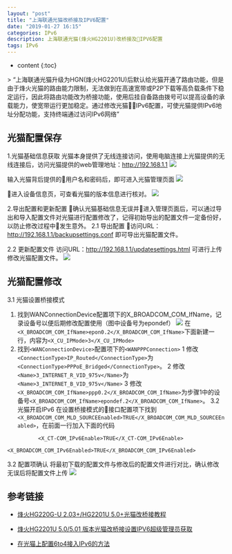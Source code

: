 ```yaml
---
layout: "post"
title: "上海联通光猫改桥接及IPV6配置"
date: "2019-01-27 16:15"
categories: IPv6
description: 上海联通光猫(烽火HG2201U)改桥接及IPV6配置
tags: IPv6
---
```


* content
{:toc}

<div class="postImg" style="background-image:url(http://pjpst7ucp.bkt.clouddn.com/2018-9ed086df.png)"></div>
> “上海联通光猫升级为HGN(烽火HG2201U)后默认给光猫开通了路由功能，但是由于烽火光猫的路由能力限制，无法做到在高速宽带或P2P下载等高负载条件下稳定运行，因此将路由功能改为桥接功能，使用后挂自备路由拨号可以提高设备的承载能力，使宽带运行更加稳定。通过修改光猫IPv6配置，可使光猫提供IPv6地址分配功能，支持终端通过访问IPv6网络”

## 光猫配置保存
1.光猫基础信息获取
光猫本身提供了无线连接访问，使用电脑连接上光猫提供的无线连接后，访问光猫提供的web管理地址：http://192.168.1.1
![](http://pjpst7ucp.bkt.clouddn.com/2019-063fa72f.png)

输入光猫背后提供的用户名和密码后，即可进入光猫管理页面
![](http://pjpst7ucp.bkt.clouddn.com/2019-e36641ab.png)

进入设备信息页，可查看光猫的版本信息进行核对。
![](http://pjpst7ucp.bkt.clouddn.com/2019-2d302a76.png)


2.导出配置和更新配置
确认光猫基础信息无误并进入管理页面后，可以通过导出和导入配置文件对光猫进行配置修改了，记得初始导出的配置文件一定备份好，以防止修改过程中发生意外。
2.1 导出配置
访问URL：http://192.168.1.1/backupsettings.conf 即可导出光猫配置文件。

2.2 更新配置文件
访问URL：http://192.168.1.1/updatesettings.html 可进行上传修改光猫配置文件。
![](http://pjpst7ucp.bkt.clouddn.com/2019-248a7b42.png)

## 光猫配置修改
3.1 光猫设置桥接模式
1) 找到WANConnectionDevice配置项下的X_BROADCOM_COM_IfName，记录设备号以便后期修改配置使用（图中设备号为epondef）
![](http://pjpst7ucp.bkt.clouddn.com/2019-94108adf.png)
在```<X_BROADCOM_COM_IfName>epon0.2</X_BROADCOM_COM_IfName>```下面新建一行，内容为```<X_CU_IPMode>3</X_CU_IPMode>```
2) 找到```<WANConnectionDevice>```配置项下的```<WANPPPConnection>```
  1 修改```<ConnectionType>IP_Routed</ConnectionType>```为```<ConnectionType>PPPoE_Bridged</ConnectionType>```。
  2 修改```<Name>3_INTERNET_R_VID_975v</Name>```为```<Name>3_INTERNET_B_VID_975v</Name>```
  3 修改```<X_BROADCOM_COM_IfName>ppp0.2</X_BROADCOM_COM_IfName>```为步骤1中的设备号```<X_BROADCOM_COM_IfName>epondef.2</X_BROADCOM_COM_IfName>```。
3.2 光猫开启IPv6
在设置桥接模式的接口配置项下找到```<X_BROADCOM_COM_MLD_SOURCEEnabled>TRUE</X_BROADCOM_COM_MLD_SOURCEEnabled>```，在前面一行加入下面的代码
```
          <X_CT-COM_IPv6Enable>TRUE</X_CT-COM_IPv6Enable>
          <X_BROADCOM_COM_IPv6Enabled>TRUE</X_BROADCOM_COM_IPv6Enabled>
```
3.2 配置项确认
将最初下载的配置文件与修改后的配置文件进行对比，确认修改无误后将配置文件上传
![](http://pjpst7ucp.bkt.clouddn.com/2019-b5550e42.png)
## 参考链接

* [烽火HG220G-U 2.03+/HG2201U 5.0+光猫改桥接教程](https://guanggai.org/thread-459-1-1.html)

* [烽火HG2201U 5.0/5.01 版本光猫改桥接设置IPV6超级管理员获取](https://blog.acesheep.com/index.php/archives/608/)

* [在光猫上配置6to4接入IPv6的方法](http://koolshare.cn/thread-30834-1-1.html)
